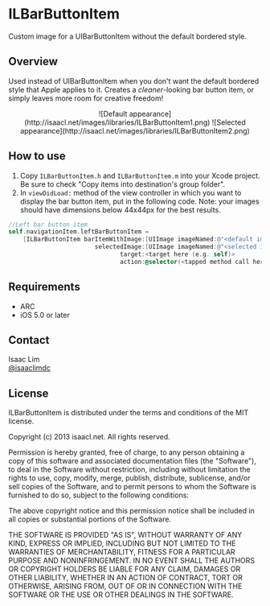 ILBarButtonItem
===============

Custom image for a UIBarButtonItem without the default bordered style.

Overview
--------
Used instead of UIBarButtonItem when you don't want the default bordered style that Apple applies to it. Creates a *cleaner*-looking bar button item, or simply leaves more room for creative freedom!

<center>
![Default appearance](http://isaacl.net/images/libraries/ILBarButtonItem1.png)
![Selected appearance](http://isaacl.net/images/libraries/ILBarButtonItem2.png)
</center>

How to use
----------
1. Copy `ILBarButtonItem.h` and `ILBarButtonItem.m` into your Xcode project. Be sure to check "Copy items into destination's group folder".
2. In `viewDidLoad:` method of the view controller in which you want to display the bar button item, put in the following code. Note: your images should have dimensions below 44x44px for the best results.

```objective-c
//Left bar button item
self.navigationItem.leftBarButtonItem =
    [ILBarButtonItem barItemWithImage:[UIImage imageNamed:@"<default image here>.png"]
                        selectedImage:[UIImage imageNamed:@"<selected image here>.png"]
                               target:<target here (e.g. self)>
                               action:@selector(<tapped method call here>
```

Requirements
------------
- ARC
- iOS 5.0 or later

Contact
-------
Isaac Lim  
[@isaaclimdc](http://twitter.com/isaaclimdc)

License
-------
 ILBarButtonItem is distributed under the terms and conditions of the MIT license.

 Copyright (c) 2013 isaacl.net. All rights reserved.

 Permission is hereby granted, free of charge, to any person obtaining a copy
 of this software and associated documentation files (the "Software"), to deal
 in the Software without restriction, including without limitation the rights
 to use, copy, modify, merge, publish, distribute, sublicense, and/or sell
 copies of the Software, and to permit persons to whom the Software is
 furnished to do so, subject to the following conditions:

 The above copyright notice and this permission notice shall be included in
 all copies or substantial portions of the Software.

 THE SOFTWARE IS PROVIDED "AS IS", WITHOUT WARRANTY OF ANY KIND, EXPRESS OR
 IMPLIED, INCLUDING BUT NOT LIMITED TO THE WARRANTIES OF MERCHANTABILITY,
 FITNESS FOR A PARTICULAR PURPOSE AND NONINFRINGEMENT. IN NO EVENT SHALL THE
 AUTHORS OR COPYRIGHT HOLDERS BE LIABLE FOR ANY CLAIM, DAMAGES OR OTHER
 LIABILITY, WHETHER IN AN ACTION OF CONTRACT, TORT OR OTHERWISE, ARISING FROM,
 OUT OF OR IN CONNECTION WITH THE SOFTWARE OR THE USE OR OTHER DEALINGS IN
 THE SOFTWARE.
